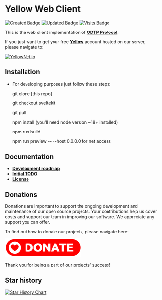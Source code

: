 # Yellow Web Client

[![Created Badge](https://badges.pufler.dev/created/libersoft-org/yellow-client-web)](https://badges.pufler.dev) [![Updated Badge](https://badges.pufler.dev/updated/libersoft-org/yellow-client-web)](https://badges.pufler.dev) [![Visits Badge](https://badges.pufler.dev/visits/libersoft-org/yellow-client-web)](https://badges.pufler.dev)

This is the web client implementation of [**ODTP Protocol**](https://github.com/libersoft-org/odtp-documentation/).

If you just want to get your free [**Yellow**](https://yellow.libersoft.org) account hosted on our server, please navigate to:

[![YellowNet.io](https://raw.githubusercontent.com/libersoft-org/odtp-documentation/main/logo.png)](https://yellownet.io)

## Installation

- For developing purposes just follow these steps:


    git clone [this repo]

    git checkout sveltekit

    git pull


    npm install  (you'll need node version ~18+ installed)

    npm run bulid

    npm run preview -- --host 0.0.0.0    for net access

## Documentation

- [**Development roadmap**](./ROADMAP.md)
- [**Initial TODO**](./todomd) 
- [**License**](./LICENSE)

## Donations

Donations are important to support the ongoing development and maintenance of our open source projects. Your contributions help us cover costs and support our team in improving our software. We appreciate any support you can offer.

To find out how to donate our projects, please navigate here:

[![Donate](https://raw.githubusercontent.com/libersoft-org/documents/main/donate.png)](https://libersoft.org/donations)

Thank you for being a part of our projects' success!

## Star history

[![Star History Chart](https://api.star-history.com/svg?repos=libersoft-org/yellow-client-web&type=Date)](https://star-history.com/#libersoft-org/yellow-client-web&Date)